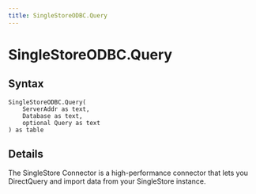 ```yaml
---
title: SingleStoreODBC.Query
---
```


# SingleStoreODBC.Query



## Syntax

```powerquery
SingleStoreODBC.Query(
    ServerAddr as text,
    Database as text,
    optional Query as text
) as table
```


## Details

The SingleStore Connector is a high-performance connector that lets you DirectQuery and import data from your SingleStore instance.


